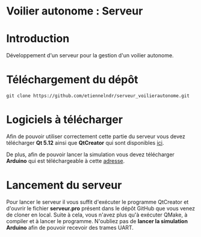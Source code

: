 Voilier autonome : Serveur
==========================

Introduction
============

Développement d'un serveur pour la gestion d'un voilier autonome.


Téléchargement du dépôt
=======================

```
git clone https://github.com/etiennelndr/serveur_voilierautonome.git
```

Logiciels à télécharger
=======================

Afin de pouvoir utiliser correctement cette partie du serveur vous devez télécharger **Qt 5.12** ainsi que **QtCreator** 
qui sont disponibles [ici](https://www.qt.io/download).

De plus, afin de pouvoir lancer la simulation vous devez télécharger **Arduino** qui est téléchargeable à cette [adresse](https://www.arduino.cc/en/main/software).


Lancement du serveur
====================

Pour lancer le serveur il vous suffit d'exécuter le programme QtCreator et d'ouvrir le fichier **serveur.pro** présent dans
le dépôt GitHub que vous venez de cloner en local. Suite à cela, vous n'avez plus qu'à exécuter QMake, à compiler et à lancer
le programme. N'oubliez pas de **lancer la simulation Arduino** afin de pouvoir recevoir des trames UART.
